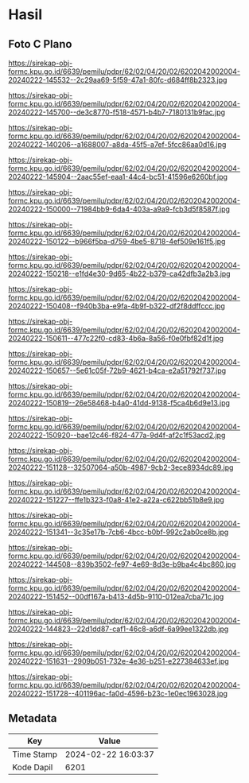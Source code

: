 # Hasil

## Foto C Plano

https://sirekap-obj-formc.kpu.go.id/6639/pemilu/pdpr/62/02/04/20/02/6202042002004-20240222-145532--2c29aa69-5f59-47a1-80fc-d684ff8b2323.jpg

https://sirekap-obj-formc.kpu.go.id/6639/pemilu/pdpr/62/02/04/20/02/6202042002004-20240222-145700--de3c8770-f518-4571-b4b7-7180131b9fac.jpg

https://sirekap-obj-formc.kpu.go.id/6639/pemilu/pdpr/62/02/04/20/02/6202042002004-20240222-140206--a1688007-a8da-45f5-a7ef-5fcc86aa0d16.jpg

https://sirekap-obj-formc.kpu.go.id/6639/pemilu/pdpr/62/02/04/20/02/6202042002004-20240222-145904--2aac55ef-eaa1-44c4-bc51-41596e6260bf.jpg

https://sirekap-obj-formc.kpu.go.id/6639/pemilu/pdpr/62/02/04/20/02/6202042002004-20240222-150000--71984bb9-6da4-403a-a9a9-fcb3d5f8587f.jpg

https://sirekap-obj-formc.kpu.go.id/6639/pemilu/pdpr/62/02/04/20/02/6202042002004-20240222-150122--b966f5ba-d759-4be5-8718-4ef509e161f5.jpg

https://sirekap-obj-formc.kpu.go.id/6639/pemilu/pdpr/62/02/04/20/02/6202042002004-20240222-150218--e1fd4e30-9d65-4b22-b379-ca42dfb3a2b3.jpg

https://sirekap-obj-formc.kpu.go.id/6639/pemilu/pdpr/62/02/04/20/02/6202042002004-20240222-150408--f940b3ba-e9fa-4b9f-b322-df2f8ddffccc.jpg

https://sirekap-obj-formc.kpu.go.id/6639/pemilu/pdpr/62/02/04/20/02/6202042002004-20240222-150611--477c22f0-cd83-4b6a-8a56-f0e0fbf82d1f.jpg

https://sirekap-obj-formc.kpu.go.id/6639/pemilu/pdpr/62/02/04/20/02/6202042002004-20240222-150657--5e61c05f-72b9-4621-b4ca-e2a51792f737.jpg

https://sirekap-obj-formc.kpu.go.id/6639/pemilu/pdpr/62/02/04/20/02/6202042002004-20240222-150819--26e58468-b4a0-41dd-9138-f5ca4b6d9e13.jpg

https://sirekap-obj-formc.kpu.go.id/6639/pemilu/pdpr/62/02/04/20/02/6202042002004-20240222-150920--bae12c46-f824-477a-9d4f-af2c1f53acd2.jpg

https://sirekap-obj-formc.kpu.go.id/6639/pemilu/pdpr/62/02/04/20/02/6202042002004-20240222-151128--32507064-a50b-4987-9cb2-3ece8934dc89.jpg

https://sirekap-obj-formc.kpu.go.id/6639/pemilu/pdpr/62/02/04/20/02/6202042002004-20240222-151227--ffe1b323-f0a8-41e2-a22a-c622bb51b8e9.jpg

https://sirekap-obj-formc.kpu.go.id/6639/pemilu/pdpr/62/02/04/20/02/6202042002004-20240222-151341--3c35e17b-7cb6-4bcc-b0bf-992c2ab0ce8b.jpg

https://sirekap-obj-formc.kpu.go.id/6639/pemilu/pdpr/62/02/04/20/02/6202042002004-20240222-144508--839b3502-fe97-4e69-8d3e-b9ba4c4bc860.jpg

https://sirekap-obj-formc.kpu.go.id/6639/pemilu/pdpr/62/02/04/20/02/6202042002004-20240222-151452--00df167a-b413-4d5b-9110-012ea7cba71c.jpg

https://sirekap-obj-formc.kpu.go.id/6639/pemilu/pdpr/62/02/04/20/02/6202042002004-20240222-144823--22d1dd87-caf1-46c8-a6df-6a99ee1322db.jpg

https://sirekap-obj-formc.kpu.go.id/6639/pemilu/pdpr/62/02/04/20/02/6202042002004-20240222-151631--2909b051-732e-4e36-b251-e227384633ef.jpg

https://sirekap-obj-formc.kpu.go.id/6639/pemilu/pdpr/62/02/04/20/02/6202042002004-20240222-151728--401196ac-fa0d-4596-b23c-1e0ec1963028.jpg


## Metadata

| Key        | Value               |
| ---------- | ------------------- |
| Time Stamp | 2024-02-22 16:03:37 |
| Kode Dapil | 6201                |



